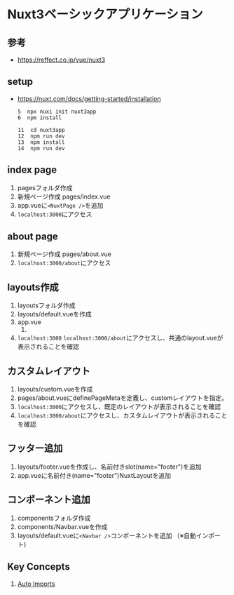 # Nuxt3ベーシックアプリケーション
## 参考
* https://reffect.co.jp/vue/nuxt3   

## setup
* https://nuxt.com/docs/getting-started/installation 

    ```
    5  npx nuxi init nuxt3app
    6  npm install

   11  cd nuxt3app
   12  npm run dev
   13  npm install
   14  npm run dev
   ```

## index page
1. pagesフォルダ作成
2. 新規ページ作成 pages/index.vue
3. app.vueに`<NuxtPage />`を追加
4. `localhost:3000`にアクセス

## about page
1. 新規ページ作成 pages/about.vue
2. `localhost:3000/about`にアクセス

## layouts作成
1. layoutsフォルダ作成
2. layouts/default.vueを作成
3. app.vue
    1. <NuxtLayout>
4. `localhost:3000` `localhost:3000/about`にアクセスし、共通のlayout.vueが表示されることを確認

## カスタムレイアウト
1. layouts/custom.vueを作成
2. pages/about.vueにdefinePageMetaを定義し、customレイアウトを指定。
4. `localhost:3000`にアクセスし、既定のレイアウトが表示されることを確認
5. `localhost:3000/about`にアクセスし、カスタムレイアウトが表示されることを確認

## フッター追加
1. layouts/footer.vueを作成し、名前付きslot(name="footer")を追加
2. app.vueに名前付き(name="footer")NuxtLayoutを追加

## コンポーネント追加
1. componentsフォルダ作成
2. components/Navbar.vueを作成
3. layouts/default.vueに`<Navbar />`コンポーネントを追加 （※自動インポート)


## Key Concepts
1. [Auto Imports](https://nuxt.com/docs/guide/concepts/auto-imports)

   
   

